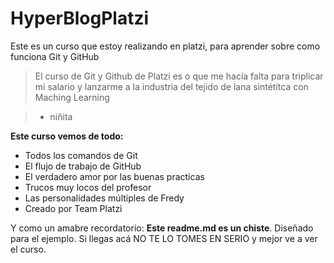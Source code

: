 # HyperBlogPlatzi 
Este es un curso que estoy realizando en platzi, para aprender sobre como funciona Git y GitHub
>El curso de Git y Github de Platzi es o que me hacía falta para triplicar mi salario y lanzarme a la industria del tejido de lana sintétitca con Maching Learning

> - niñita

**Este curso vemos de todo:**

* Todos los comandos de Git
* El flujo de trabajo de GitHub
* El verdadero amor por las buenas practicas
* Trucos muy locos del profesor
* Las personalidades múltiples de Fredy
* Creado por Team Platzi

Y como un amabre recordatorio: **Este readme.md es un chiste**. Diseñado para el ejemplo. Si llegas acá NO TE LO TOMES EN SERIO y mejor ve a ver el curso.